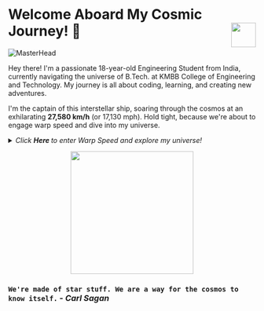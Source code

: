 # Welcome Aboard My Cosmic Journey! <img align="right" src="https://media.giphy.com/media/LmNwrBhejkK9EFP504/giphy.gif" width="50" height="50" />🚀
![MasterHead](https://mir-s3-cdn-cf.behance.net/project_modules/max_1200/e8acbc120702701.60b6fbbed0e2e.gif)

Hey there! I'm a passionate 18-year-old Engineering Student from India, currently navigating the universe of B.Tech. at KMBB College of Engineering and Technology. My journey is all about coding, learning, and creating new adventures.

I'm the captain of this interstellar ship, soaring through the cosmos at an exhilarating __27,580 km/h__ (or 17,130 mph). Hold tight, because we're about to engage warp speed and dive into my universe.

<details>
  <summary><i> Click <b> Here </b> to enter Warp Speed and explore my universe! </i></summary>
  <p align="center">  
    <img align="middle" src="https://media.giphy.com/media/26uf9QPzzlKPvQG5O/giphy.gif" width="120" height="120" />
    <img align="middle" src="https://media.giphy.com/media/USt6UttIL6e8hsK5Q7/giphy.gif" width="150" height="120" /> 
  </p>
  
  <p align="center">
    <img align="right" src="https://media.giphy.com/media/j2NDJZct5aXPzQItQ9/giphy.gif" width="300" height="300" />
  </p>
  
  - 🌌 Currently pursuing an engineering degree in CSE from [Biju Patnaik Univeristy of Technology, Odisha](https://www.bput.ac.in).
  - 🔭 I’m diving deep into the world of (not only) __Computer Science__.
  - 👯 Looking to collaborate on projects related to (but not limited to) Automation and Scripting, Desktop Application Development, and Game Development.
  - ✨ Pronouns: He/him.
  - 🛸 Fun fact: I can code without coffee!
  - 🎼 Hobbies: [Writing blogs](https://medium.com/@sayampradhan) (AI, Knowledge, Experience, etc.), watching Anime, connecting with people, photography, and learning new things.
  
  ![Sayam's GitHub stats](https://github-readme-stats.vercel.app/api?username=sayampradhan&show_icons=true&hide_border=true&theme=shadow_red)
  
  We've zoomed through my universe. Ready to unveil yours? Connect with me:
  <a href="https://www.linkedin.com/in/sayam-pradhan">
    <img align="right" alt="LinkedIn" width="30px" src="https://cdn.jsdelivr.net/npm/simple-icons@3.1.0/icons/linkedin.svg" />
  </a>
  <a href="https://medium.com/@sayampradhan">
    <img align="right" alt="Medium" width="30px" src="https://cdn.jsdelivr.net/npm/simple-icons@3.1.0/icons/medium.svg" />
  </a>
  <a href="mailto:sayam@duck.com">
    <img align="right" alt="Email" width="30px" src="https://cdn.jsdelivr.net/npm/simple-icons@3.1.0/icons/gmail.svg" />
  </a>
</details>

<p align="center">
  <img align="middle" src="https://media.giphy.com/media/26AHqZycSplGWWPAI/giphy.gif" width="250" height="250" />
</p>

### `We're made of star stuff. We are a way for the cosmos to know itself.` - _Carl Sagan_
